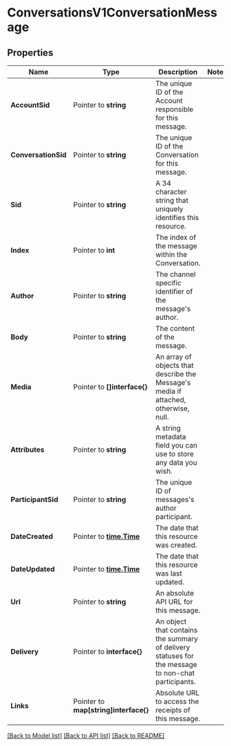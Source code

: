 # ConversationsV1ConversationMessage

## Properties

Name | Type | Description | Notes
------------ | ------------- | ------------- | -------------
**AccountSid** | Pointer to **string** | The unique ID of the Account responsible for this message. |
**ConversationSid** | Pointer to **string** | The unique ID of the Conversation for this message. |
**Sid** | Pointer to **string** | A 34 character string that uniquely identifies this resource. |
**Index** | Pointer to **int** | The index of the message within the Conversation. |
**Author** | Pointer to **string** | The channel specific identifier of the message's author. |
**Body** | Pointer to **string** | The content of the message. |
**Media** | Pointer to **[]interface{}** | An array of objects that describe the Message's media if attached, otherwise, null. |
**Attributes** | Pointer to **string** | A string metadata field you can use to store any data you wish. |
**ParticipantSid** | Pointer to **string** | The unique ID of messages's author participant. |
**DateCreated** | Pointer to [**time.Time**](time.Time.md) | The date that this resource was created. |
**DateUpdated** | Pointer to [**time.Time**](time.Time.md) | The date that this resource was last updated. |
**Url** | Pointer to **string** | An absolute API URL for this message. |
**Delivery** | Pointer to **interface{}** | An object that contains the summary of delivery statuses for the message to non-chat participants. |
**Links** | Pointer to **map[string]interface{}** | Absolute URL to access the receipts of this message. |

[[Back to Model list]](../README.md#documentation-for-models) [[Back to API list]](../README.md#documentation-for-api-endpoints) [[Back to README]](../README.md)


